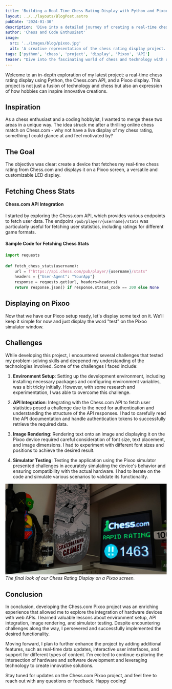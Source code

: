 ```yaml
---
title: 'Building a Real-Time Chess Rating Display with Python and Pixoo'
layout: ../../layouts/BlogPost.astro
pubDate: '2024-01-30'
description: 'Dive into a detailed journey of creating a real-time chess rating display using Python, Chess.com API, and Pixoo.'
author: 'Chess and Code Enthusiast'
image:
  src: '../images/blog/pixoo.jpg'
  alt: 'A creative representation of the chess rating display project.'
tags: ['python', 'chess', 'project', 'display', 'Pixoo', 'API']
teaser: "Dive into the fascinating world of chess and technology with our latest blog post! Join us on an exciting journey as we explore the creation of a real-time chess rating display using Python, the Chess.com API, and a Pixoo display. Discover how we blend the strategic depth of chess with the power of coding to craft an innovative solution that's as captivating as the game itself. Stay tuned for insights, code snippets, and a glimpse into the challenges and triumphs of this chess-inspired coding adventure!"
---
```


Welcome to an in-depth exploration of my latest project: a real-time chess rating display using Python, the Chess.com API, and a Pixoo display. This project is not just a fusion of technology and chess but also an expression of how hobbies can inspire innovative creations.

## Inspiration

As a chess enthusiast and a coding hobbyist, I wanted to merge these two areas in a unique way. The idea struck me after a thrilling online chess match on Chess.com - why not have a live display of my chess rating, something I could glance at and feel motivated by?

## The Goal

The objective was clear: create a device that fetches my real-time chess rating from Chess.com and displays it on a Pixoo screen, a versatile and customizable LED display.

## Fetching Chess Stats

#### Chess.com API Integration

I started by exploring the Chess.com API, which provides various endpoints to fetch user data. The endpoint `/pub/player/{username}/stats` was particularly useful for fetching user statistics, including ratings for different game formats.

#### Sample Code for Fetching Chess Stats

```python
import requests

def fetch_chess_stats(username):
    url = f"https://api.chess.com/pub/player/{username}/stats"
    headers = {"User-Agent": "YourApp"}
    response = requests.get(url, headers=headers)
    return response.json() if response.status_code == 200 else None
```

## Displaying on Pixoo

Now that we have our Pixoo setup ready, let's display some text on it. We'll keep it simple for now and just display the word "test" on the Pixoo simulator window.

## Challenges

While developing this project, I encountered several challenges that tested my problem-solving skills and deepened my understanding of the technologies involved. Some of the challenges I faced include:

1. **Environment Setup**: Setting up the development environment, including installing necessary packages and configuring environment variables, was a bit tricky initially. However, with some research and experimentation, I was able to overcome this challenge.

2. **API Integration**: Integrating with the Chess.com API to fetch user statistics posed a challenge due to the need for authentication and understanding the structure of the API responses. I had to carefully read the API documentation and handle authentication tokens to successfully retrieve the required data.

3. **Image Rendering**: Rendering text onto an image and displaying it on the Pixoo device required careful consideration of font size, text placement, and image dimensions. I had to experiment with different font sizes and positions to achieve the desired result.

4. **Simulator Testing**: Testing the application using the Pixoo simulator presented challenges in accurately simulating the device's behavior and ensuring compatibility with the actual hardware. I had to iterate on the code and simulate various scenarios to validate its functionality.

![Chess Rating Display](../../images/blog/pixoo.jpg)
_The final look of our Chess Rating Display on a Pixoo screen._

## Conclusion

In conclusion, developing the Chess.com Pixoo project was an enriching experience that allowed me to explore the integration of hardware devices with web APIs. I learned valuable lessons about environment setup, API integration, image rendering, and simulator testing. Despite encountering challenges along the way, I persevered and successfully implemented the desired functionality.

Moving forward, I plan to further enhance the project by adding additional features, such as real-time data updates, interactive user interfaces, and support for different types of content. I'm excited to continue exploring the intersection of hardware and software development and leveraging technology to create innovative solutions.

Stay tuned for updates on the Chess.com Pixoo project, and feel free to reach out with any questions or feedback. Happy coding!
